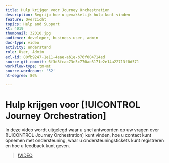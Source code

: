 ```yaml
---
title: Hulp krijgen voor Journey Orchestration
description: Begrijp hoe u gemakkelijk hulp kunt vinden
feature: Overzicht
topics: Help and Support
kt: 4019
thumbnail: 32010.jpg
audience: developer, business user, admin
doc-type: video
activity: understand
role: User, Admin
exl-id: 80fb9247-1e11-4eae-ab1e-b76f004714ed
source-git-commit: 6f3d3fcac73e5c770ae3171e2e14a22713f0d571
workflow-type: tm+mt
source-wordcount: '52'
ht-degree: 86%

---
```


# Hulp krijgen voor [!UICONTROL Journey Orchestration]

In deze video wordt uitgelegd waar u snel antwoorden op uw vragen over [!UICONTROL Journey Orchestration] kunt vinden, hoe u contact kunt opnemen met ondersteuning, waar u ondersteuningstickets kunt registreren en hoe u feedback kunt geven.

>[!VIDEO](https://video.tv.adobe.com/v/32010?quality=12)
